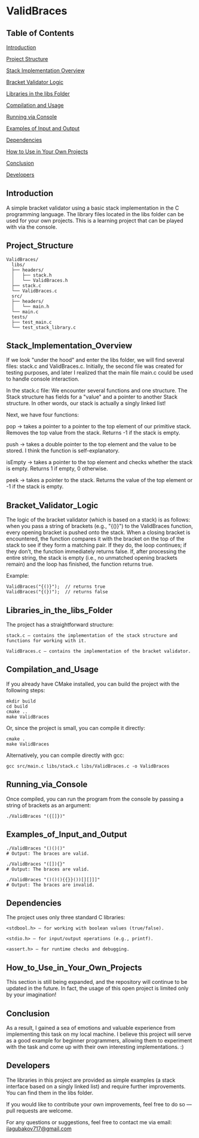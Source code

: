 # ValidBraces

## Table of Contents

[Introduction](#Introduction)

[Project Structure](#Project_Structure)

[Stack Implementation Overview](#Stack_Implementation_Overview)

[Bracket Validator Logic](#Bracket_Validator_Logic)

[Libraries in the libs Folder](#Libraries_in_the_libs_Folder)

[Compilation and Usage](#Compilation_and_Usage)

[Running via Console](#Running_via_Console)

[Examples of Input and Output](#Examples_of_Input_and_Output)

[Dependencies](#Dependencies)

[How to Use in Your Own Projects](#How_to_Use_in_Your_Own_Projects)

[Conclusion](#Conclusion)

[Developers](#Developers)

## Introduction
A simple bracket validator using a basic stack implementation in the C programming language. The library files located in the libs folder can be used for your own projects. This is a learning project that can be played with via the console.

## Project_Structure
```text
ValidBraces/
  libs/
  ├── headers/
  │   ├── stack.h
  │   └── ValidBraces.h
  ├── stack.c
  └── ValidBraces.c
  src/
  ├── headers/
  │   └── main.h
  └── main.c
  tests/
  ├── test_main.c
  └── test_stack_library.c
```

## Stack_Implementation_Overview
If we look "under the hood" and enter the libs folder, we will find several files: stack.c and ValidBraces.c. Initially, the second file was created for testing purposes, and later I realized that the main file main.c could be used to handle console interaction.

In the stack.c file:
We encounter several functions and one structure. The Stack structure has fields for a "value" and a pointer to another Stack structure. In other words, our stack is actually a singly linked list!

Next, we have four functions:

pop → takes a pointer to a pointer to the top element of our primitive stack. 
Removes the top value from the stack. Returns -1 if the stack is empty.

push → takes a double pointer to the top element and the value to be stored. 
I think the function is self-explanatory.

isEmpty → takes a pointer to the top element and checks whether the stack is empty. 
Returns 1 if empty, 0 otherwise.

peek → takes a pointer to the stack. 
Returns the value of the top element or -1 if the stack is empty.


## Bracket_Validator_Logic

The logic of the bracket validator (which is based on a stack) is as follows: when you pass a string of brackets (e.g., "{()}") to the ValidBraces function, every opening bracket is pushed onto the stack. When a closing bracket is encountered, the function compares it with the bracket on the top of the stack to see if they form a matching pair. If they do, the loop continues; if they don’t, the function immediately returns false. If, after processing the entire string, the stack is empty (i.e., no unmatched opening brackets remain) and the loop has finished, the function returns true.

Example: 
```
ValidBraces("{()}");  // returns true
ValidBraces("{(})");  // returns false
```

## Libraries_in_the_libs_Folder
The project has a straightforward structure:

    stack.c – contains the implementation of the stack structure and functions for working with it.

    ValidBraces.c – contains the implementation of the bracket validator.


## Compilation_and_Usage
If you already have CMake installed, you can build the project with the following steps:
```
mkdir build
cd build
cmake ..
make ValidBraces
```
Or, since the project is small, you can compile it directly:
```
cmake .
make ValidBraces
```
Alternatively, you can compile directly with gcc:
```
gcc src/main.c libs/stack.c libs/ValidBraces.c -o ValidBraces
```



## Running_via_Console
Once compiled, you can run the program from the console by passing a string of brackets as an argument:
```
./ValidBraces "({[]})"
```

## Examples_of_Input_and_Output
```
./ValidBraces "()()()"
# Output: The braces are valid.

./ValidBraces "([]){}"
# Output: The braces are valid.

./ValidBraces "()()(){{}}())[][]]]"
# Output: The braces are invalid.
```
## Dependencies
The project uses only three standard C libraries:

    <stdbool.h> – for working with boolean values (true/false).

    <stdio.h> – for input/output operations (e.g., printf).

    <assert.h> – for runtime checks and debugging.

## How_to_Use_in_Your_Own_Projects
This section is still being expanded, and the repository will continue to be updated in the future.
In fact, the usage of this open project is limited only by your imagination!

## Conclusion
As a result, I gained a sea of emotions and valuable experience from implementing this task on my local machine. I believe this project will serve as a good example for beginner programmers, allowing them to experiment with the task and come up with their own interesting implementations. :)

## Developers
The libraries in this project are provided as simple examples (a stack interface based on a singly linked list) and require further improvements. You can find them in the libs folder.

If you would like to contribute your own improvements, feel free to do so — pull requests are welcome.

For any questions or suggestions, feel free to contact me via email:
ilagubakov717@gmail.com
